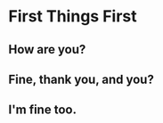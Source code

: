 [//]: # (! f69e3865 !)

# First Things First

## How are you?


## Fine, thank you, and you?


## I'm fine too.

